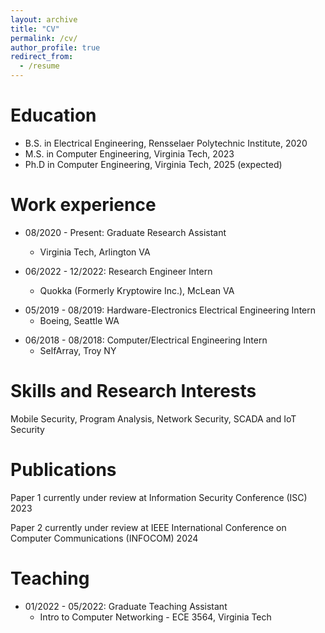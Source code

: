 ```yaml
---
layout: archive
title: "CV"
permalink: /cv/
author_profile: true
redirect_from:
  - /resume
---
```


[//]: # ({% include base_path %})

Education
======
* B.S. in Electrical Engineering, Rensselaer Polytechnic Institute, 2020
* M.S. in Computer Engineering, Virginia Tech, 2023
* Ph.D in Computer Engineering, Virginia Tech, 2025 (expected)

Work experience
======
* 08/2020 - Present: Graduate Research Assistant
  * Virginia Tech, Arlington VA


* 06/2022 - 12/2022: Research Engineer Intern
  * Quokka (Formerly Kryptowire Inc.), McLean VA

[//]: # (  * Research Areas: Mobile Security, Program Analysis)

[//]: # (  * Supervisor: Professor Git)

* 05/2019 - 08/2019: Hardware-Electronics Electrical Engineering Intern
  * Boeing, Seattle WA

[//]: # (  * Duties included: Merging pull requests)
[//]: # (  * Supervisor: Professor Hub)
  
* 06/2018 - 08/2018: Computer/Electrical Engineering Intern
  * SelfArray, Troy NY

[//]: # (  * Duties included: Merging pull requests)
[//]: # (  * Supervisor: Professor Hub)
Skills and Research Interests
======
Mobile Security, Program Analysis, Network Security, SCADA and IoT Security

Publications
======

[//]: # (  <ul>{% for post in site.publications %})

[//]: # (    {% include archive-single-cv.html %})

[//]: # (  {% endfor %}</ul>)

Paper 1 currently under review at Information Security Conference (ISC) 2023

Paper 2 currently under review at IEEE International Conference on Computer Communications (INFOCOM) 2024

Teaching
======

[//]: # (  <ul>{% for post in site.teaching %})

[//]: # (    {% include archive-single-cv.html %})

[//]: # (  {% endfor %}</ul>)

[//]: # (  )

* 01/2022 - 05/2022: Graduate Teaching Assistant
  * Intro to Computer Networking - ECE 3564, Virginia Tech

[//]: # (Service and leadership)

[//]: # (======)

[//]: # (* Currently signed in to 43 different slack teams)
